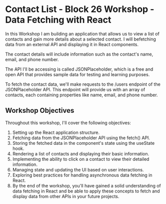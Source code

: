 # Contact List - Block 26 Workshop - Data Fetching with React 

In this Workshop I am building an application that allows us to view a list of contacts and gain more details about a selected contact. I will befetching data from an external API and displaying it in React components.

The contact details will include information such as the contact's name, email, and phone number.

The API I'll be accessing is called JSONPlaceholder, which is a free and open API that provides sample data for testing and learning purposes.

To fetch the contact data, we'll make requests to the /users endpoint of the JSONPlaceholder API. This endpoint will provide us with an array of contacts, each containing properties like name, email, and phone number.

## Workshop Objectives

Throughout this workshop, I'll cover the following objectives:

1. Setting up the React application structure.
2. Fetching data from the JSONPlaceholder API using the fetch() API.
3. Storing the fetched data in the component's state using the useState hook.
4. Rendering a list of contacts and displaying their basic information.
5. Implementing the ability to click on a contact to view their detailed information.
6. Managing state and updating the UI based on user interactions.
7. Exploring best practices for handling asynchronous data fetching in React.
8. By the end of the workshop, you'll have gained a solid understanding of data fetching in React and be able to apply these concepts to fetch and display data from other APIs in your future projects.